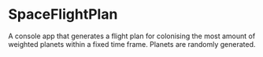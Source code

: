 # SpaceFlightPlan
A console app that generates a flight plan for colonising the most amount of weighted planets within a fixed time frame. Planets are randomly generated.
